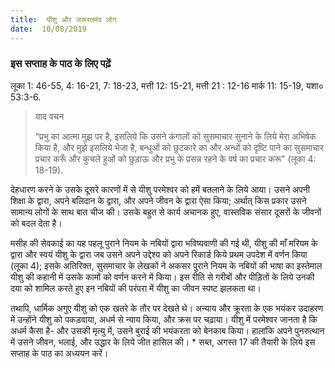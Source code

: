 ```yaml
---
title:  यीशु और जरूरतमंद लोग
date:  10/08/2019
---
```


### इस सप्ताह के पाठ के लिए पढ़ें
लूका 1: 46-55, 4: 16-21, 7: 18-23, मत्ती 12: 15-21, मत्ती 21 : 12-16 मार्क 11: 15-19, यशा० 53:3-6.

> <p>याद वचन</p>
> “प्रभु का आत्मा मुझ पर है, इसलिये कि उसने कंगालों को सुसमाचार सुनाने के लिये मेरा अभिषेक किया है, और मुझे इसलिये भेजा है, बन्धुओं को छुटकारे का और अन्धों को दृष्टि पाने का सुसमाचार प्रचार करूँ और कुचले हुओं को छुड़ाऊ और प्रभु के प्रसन्न रहने के वर्ष का प्रचार करू" (लूका 4: 18-19).

देहधारण करने के उसके दूसरे कारणों में से यीशु परमेश्वर को हमें बतलाने के लिये आया। उसने अपनी शिक्षा के द्वारा, अपने बलिदान के द्वारा, और अपने जीवन के द्वारा ऐसा किया; अर्थात् किस प्रकार उसने सामान्य लोगों के साथ बात चीज की। उसके बहुत से कार्य अचानक हुए, वास्तविक संसार दूसरों के जीवनों को बदल देता है।

मसीह की सेवकाई का यह पहलू पुराने नियम के नबियों द्वारा भविष्यवाणी की गई थी, यीशु की माँ मरियम के द्वारा और स्वयं यीशु के द्वारा जब उसने अपने उद्देश्य को अपने रिकार्ड किये प्रथम उपदेश में वर्णन किया (लूका 4); इसके अतिरिक्त, सुसमाचार के लेखकों ने अकसर पुराने नियम के नबियों की भाषा का इस्तेमाल यीशु की कहानी में उसके कामों को वर्णन करने में किया। इस रीति से गरीबों और पीड़ितों के लिये उनकी दया को शामिल करते हुए इन नबियों की परंपरा में यीशु का जीवन स्पष्ट झलकता था।

तथापि, धार्मिक अगुए यीशु को एक खतरे के तौर पर देखते थे। अन्याय और क्रूरता के एक भयंकर उदाहरण में उन्होंने यीशु को पकड़वाया, अधर्म से न्याय किया, और क्रस पर चढ़ाया। यीशु में परमेश्वर जानता है कि अधर्म कैसा है- और उसकी मृत्यु में, उसने बुराई की भयंकरता को बेनकाब किया। हालांकि अपने पुनरुत्थान में उसने जीवन, भलाई, और उद्धार के लिये जीत हासिल की। * सब्त, अगस्त 17 की तैयारी के लिये इस सप्ताह के पाठ का अध्ययन करें।